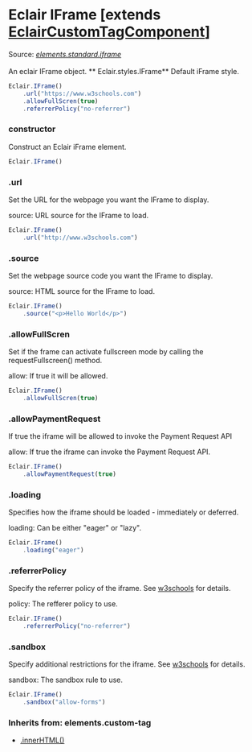 # Eclair IFrame [extends [EclairCustomTagComponent](https://github.com/SamGarlick/Eclair/tree/main/docs/elements/custom-tag.md)]
Source: [_elements.standard.iframe_](https://github.com/SamGarlick/Eclair/tree/main/src/elements/standard/iframe.js)<br/><br/>
An eclair IFrame object.
**
Eclair.styles.IFrame**  Default iFrame style.
```javascript
Eclair.IFrame()
    .url("https://www.w3schools.com")
    .allowFullScren(true)
    .referrerPolicy("no-referrer")
```
### constructor
Construct an Eclair iFrame element.
```javascript
Eclair.IFrame()
```
### .url
Set the URL for the webpage you want the IFrame to display.

source: URL source for the IFrame to load.
```javascript
Eclair.IFrame()
    .url("http://www.w3schools.com")
```
### .source
Set the webpage source code you want the IFrame to display.

source: HTML source for the IFrame to load.
```javascript
Eclair.IFrame()
    .source("<p>Hello World</p>")
```
### .allowFullScren
Set if the frame can activate fullscreen mode by calling the requestFullscreen() method.

allow: If true it will be allowed.
```javascript
Eclair.IFrame()
    .allowFullScren(true)
```
### .allowPaymentRequest
If true the iframe will be allowed to invoke the Payment Request API

allow: If true the iframe can invoke the Payment Request API.
```javascript
Eclair.IFrame()
    .allowPaymentRequest(true)
```
### .loading
Specifies how the iframe should be loaded - immediately or deferred.

loading: Can be either "eager" or "lazy".
```javascript
Eclair.IFrame()
    .loading("eager")
```
### .referrerPolicy
Specify the referrer policy of the iframe. See [w3schools](https://www.w3schools.com/tags/att_iframe_referrerpolicy.asp) for details.

policy: The refferer policy to use.
```javascript
Eclair.IFrame()
    .referrerPolicy("no-referrer")
```
### .sandbox
Specify additional restrictions for the iframe. See [w3schools](https://www.w3schools.com/tags/att_iframe_sandbox.asp) for details.

sandbox: The sandbox rule to use.
```javascript
Eclair.IFrame()
    .sandbox("allow-forms")
```

### Inherits from: elements.custom-tag
 - [.innerHTML()](https://github.com/SamGarlick/Eclair/tree/main/docs/elements/custom-tag.md#innerHTML)
